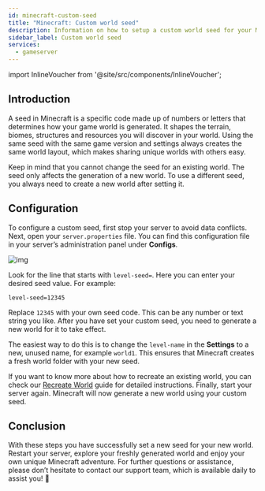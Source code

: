```yaml
---
id: minecraft-custom-seed
title: "Minecraft: Custom world seed"
description: Information on how to setup a custom world seed for your Minecraft server from ZAP-Hosting - ZAP-Hosting.com documentation
sidebar_label: Custom world seed
services:
  - gameserver
---
```


import InlineVoucher from '@site/src/components/InlineVoucher';

## Introduction

A seed in Minecraft is a specific code made up of numbers or letters that determines how your game world is generated. It shapes the terrain, biomes, structures and resources you will discover in your world. Using the same seed with the same game version and settings always creates the same world layout, which makes sharing unique worlds with others easy.

Keep in mind that you cannot change the seed for an existing world. The seed only affects the generation of a new world. To use a different seed, you always need to create a new world after setting it.

<InlineVoucher />



## Configuration

To configure a custom seed, first stop your server to avoid data conflicts. Next, open your `server.properties` file. You can find this configuration file in your server’s administration panel under **Configs**.

![img](https://screensaver01.zap-hosting.com/index.php/s/XBKN9r3CAweP9RG/download)

Look for the line that starts with `level-seed=`. Here you can enter your desired seed value. For example:

```
level-seed=12345
```

Replace `12345` with your own seed code. This can be any number or text string you like. After you have set your custom seed, you need to generate a new world for it to take effect. 

The easiest way to do this is to change the `level-name` in the **Settings** to a new, unused name, for example `world1`. This ensures that Minecraft creates a fresh world folder with your new seed.

If you want to know more about how to recreate an existing world, you can check our [Recreate World](minecraft-worlds.md#recreate-the-world) guide for detailed instructions. Finally, start your server again. Minecraft will now generate a new world using your custom seed.

## Conclusion

With these steps you have successfully set a new seed for your new world. Restart your server, explore your freshly generated world and enjoy your own unique Minecraft adventure. For further questions or assistance, please don’t hesitate to contact our support team, which is available daily to assist you! 🙂